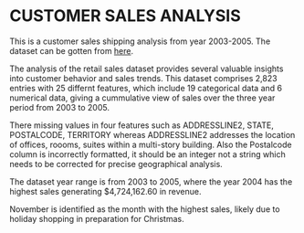 # CUSTOMER SALES ANALYSIS

This is a customer sales shipping analysis from year 2003-2005. The dataset can be gotten from [here](https://www.kaggle.com/datasets/kyanyoga/sample-sales-data).

 The analysis of the retail sales dataset provides several valuable insights into customer behavior and sales trends. This dataset comprises 2,823 entries with 25 differnt features, which include 19 categorical data and 6 numerical data, giving a cummulative view of sales over the three year period from 2003 to 2005.

 There missing values in four features such as ADDRESSLINE2, STATE, POSTALCODE, TERRITORY whereas ADDRESSLINE2 addresses the location of offices, roooms, suites within a multi-story building. Also the Postalcode column is incorrectly formatted, it should be an integer not a string which needs to be corrected for precise geographical analysis.

 The dataset year range is from 2003 to 2005, where the year 2004 has the highest sales generating $4,724,162.60 in revenue. 

 November is identified as the month with the highest sales, likely due to holiday shopping in preparation for Christmas. 
